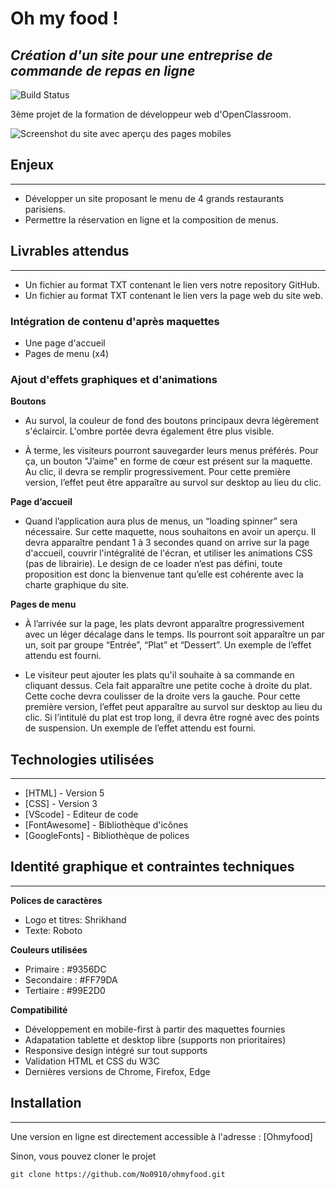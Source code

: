 # Oh my food !
## _Création d'un site pour une entreprise de commande de repas en ligne_


![Build Status](https://badge.buildkite.com/sample.svg?status=passing)

3ème projet de la formation de développeur web d'OpenClassroom.

![Screenshot du site avec aperçu des pages mobiles](https://github.com/KLdvl/OC_P3_Ohmyfood/blob/master/public/images/Screenshot.png)

## Enjeux
---
- Développer un site proposant le menu de 4 grands restaurants parisiens.
- Permettre la réservation en ligne et la composition de menus.

## Livrables attendus
---
- Un fichier au format TXT contenant le lien vers notre repository GitHub.
- Un fichier au format TXT contenant le lien vers la page web du site web.
### Intégration de contenu d'après maquettes

- Une page d'accueil
- Pages de menu (x4)

### Ajout d'effets graphiques et d'animations

**Boutons**
- Au survol, la couleur de fond des boutons principaux devra légèrement s'éclaircir. L'ombre portée devra également être plus visible.

- À terme, les visiteurs pourront sauvegarder leurs menus préférés. Pour ça, un
bouton "J’aime" en forme de cœur est présent sur la maquette. Au clic, il devra se
remplir progressivement. Pour cette première version, l’effet peut être apparaître au
survol sur desktop au lieu du clic.

**Page d’accueil**
- Quand l’application aura plus de menus, un “loading spinner” sera nécessaire. Sur
cette maquette, nous souhaitons en avoir un aperçu. Il devra apparaître pendant 1 à
3 secondes quand on arrive sur la page d'accueil, couvrir l'intégralité de l'écran, et
utiliser les animations CSS (pas de librairie). Le design de ce loader n’est pas défini,
toute proposition est donc la bienvenue tant qu’elle est cohérente avec la charte
graphique du site.

**Pages de menu**
- À l’arrivée sur la page, les plats devront apparaître progressivement avec un léger
décalage dans le temps. Ils pourront soit apparaître un par un, soit par groupe
“Entrée”, “Plat” et “Dessert”. Un exemple de l’effet attendu est fourni.

- Le visiteur peut ajouter les plats qu'il souhaite à sa commande en cliquant dessus.
Cela fait apparaître une petite coche à droite du plat. Cette coche devra coulisser de
la droite vers la gauche. Pour cette première version, l’effet peut apparaître au survol
sur desktop au lieu du clic. Si l’intitulé du plat est trop long, il devra être rogné avec
des points de suspension. Un exemple de l’effet attendu est fourni.

## Technologies utilisées
---
- [HTML] - Version 5
- [CSS] - Version 3
- [VScode] - Editeur de code
- [FontAwesome] - Bibliothèque d'icônes
- [GoogleFonts] - Bibliothèque de polices

## Identité graphique et contraintes techniques
---
**Polices de caractères**
- Logo et titres: Shrikhand
- Texte: Roboto

**Couleurs utilisées**
- Primaire : #9356DC
- Secondaire : #FF79DA
- Tertiaire : #99E2D0

**Compatibilité**
- Développement en mobile-first à partir des maquettes fournies
- Adapatation tablette et desktop libre (supports non prioritaires)
- Responsive design intégré sur tout supports
- Validation HTML et CSS du W3C
- Dernières versions de Chrome, Firefox, Edge

## Installation
---
Une version en ligne est directement accessible à l'adresse : [Ohmyfood]

Sinon, vous pouvez cloner le projet
```terminal
git clone https://github.com/No0910/ohmyfood.git
```
